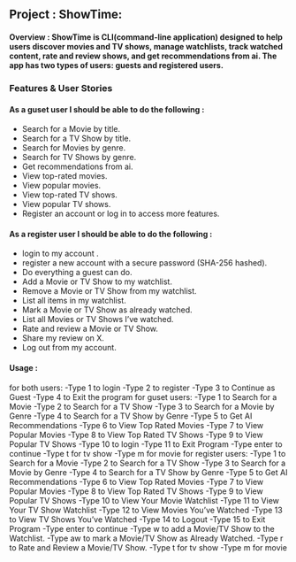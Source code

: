 ## Project :  ShowTime:

#### Overview : ShowTime is CLI(command-line application) designed to help users discover movies and TV shows, manage watchlists, track watched content, rate and review shows, and get recommendations from ai. The app has two types of users: guests and registered users.

### Features & User Stories
#### As a guset user I should be able to do the following :
- Search for a Movie by title.
- Search for a TV Show by title.
- Search for Movies by genre.
- Search for TV Shows by genre.
- Get recommendations from ai.
- View top-rated movies.
- View popular movies.
- View top-rated TV shows.
- View popular TV shows.
- Register an account or log in to access more features.
#### As a register user I should be able to do the following :
- login to my account . 
- register a new account with a secure password (SHA-256 hashed).
- Do everything a guest can do.
- Add a Movie or TV Show to my watchlist.
- Remove a Movie or TV Show from my watchlist.
- List all items in my watchlist.
- Mark a Movie or TV Show as already watched.
- List all Movies or TV Shows I’ve watched.
- Rate and review a Movie or TV Show.
- Share my review on X.
- Log out from my account.




#### Usage :
for both users:
-Type 1 to login
-Type 2 to register
-Type 3 to Continue as Guest
-Type 4 to Exit the program
for guset users:
-Type 1 to Search for a Movie
-Type 2 to Search for a TV Show
-Type 3 to Search for a Movie by Genre
-Type 4 to Search for a TV Show by Genre
-Type 5 to Get AI Recommendations
-Type 6 to View Top Rated Movies
-Type 7 to View Popular Movies
-Type 8 to View Top Rated TV Shows
-Type 9 to View Popular TV Shows
-Type 10 to login
-Type 11 to Exit Program
-Type enter to continue
-Type t for tv show
-Type m for movie
for register users:
-Type 1 to Search for a Movie
-Type 2 to Search for a TV Show
-Type 3 to Search for a Movie by Genre
-Type 4 to Search for a TV Show by Genre
-Type 5 to Get AI Recommendations
-Type 6 to View Top Rated Movies
-Type 7 to View Popular Movies
-Type 8 to View Top Rated TV Shows
-Type 9 to View Popular TV Shows
-Type 10 to View Your Movie Watchlist
-Type 11 to View Your TV Show Watchlist
-Type 12 to View Movies You’ve Watched
-Type 13 to View TV Shows You’ve Watched
-Type 14 to Logout
-Type 15 to Exit Program
-Type enter to continue
-Type w to add a Movie/TV Show to the Watchlist.
-Type aw to mark a Movie/TV Show as Already Watched.
-Type r to Rate and Review a Movie/TV Show.
-Type t for tv show
-Type m for movie
 